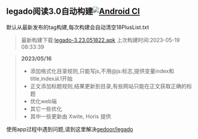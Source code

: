 ## legado阅读3.0自动构建[![Android CI](https://github.com/10bits/gedoor-Build/workflows/Android%20CI/badge.svg)](https://github.com/10bits/gedoor-Build/actions)

默认从最新发布的tag构建,每次构建会自动清空18PlusList.txt

> 最新构建下载:[legado-3.23.051822.apk](https://github.com/EternalTimes/gedoor-Build/releases/download/legado-3.23.051822/legado-3.23.051822.apk) 上次构建时间:2023-05-19 08:33:39
<!--start-->
> **2023/05/16**
> 
> * 添加格式化目录规则,只能写js,不用@js:标志,提供变量index和title,index从1开始
> * 正文添加标题规则,结果更新到目录,有些网站只能在正文获取正确的标题
> * 优化web端
> * 其它一些优化
> * 其中一些更新由 Xwite, Horis 提供
<!--end-->
  
使用app过程中遇到问题,请到这里解决[gedoor/legado](https://github.com/gedoor/legado/issues)

